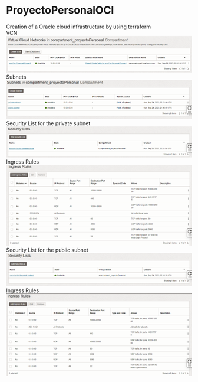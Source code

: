 # ProyectoPersonalOCI
 Creation of a Oracle cloud infrastructure by using terraform\
VCN
![VCN](img/image.png)
Subnets
![Subnets](img/image-1.png)
Security List for the private subnet
![securityListPriv](img/image-2.png)
Ingress Rules
![IngressRulesPriv](img/image-3.png)
Security List for the public subnet
![securityListPub](img/image-4.png)
Ingress Rules
![IngressRulesPub](img/image-5.png)


